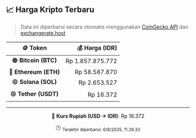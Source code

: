 

<!-- HARGA_KRIPTO -->
## 📈 Harga Kripto Terbaru

> Data ini diperbarui secara otomatis menggunakan [CoinGecko API](https://www.coingecko.com/) dan [exchangerate.host](https://exchangerate.host/)

<div align="center">

| 🪙 Token | 💰 Harga (IDR) |
|:------:|---------------:|
| 🟠 **Bitcoin (BTC)**   | Rp 1.857.875.772 |
| 🔵 **Ethereum (ETH)**  | Rp 58.587.870 |
| 🟣 **Solana (SOL)**    | Rp 2.653.527 |
| 🟢 **Tether (USDT)**   | Rp 16.372 |

---

💱 **Kurs Rupiah (USD → IDR)**: Rp 16.372

🕒 <sub>Terakhir diperbarui: 6/8/2025, 11.29.33</sub>

</div>
<!-- /HARGA_KRIPTO -->